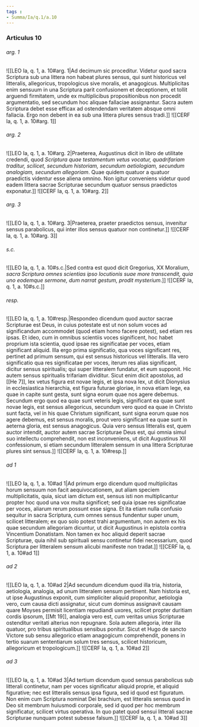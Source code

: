 ```yaml
---
tags : 
- Summa/Ia/q.1/a.10
---
```


### Articulus 10

###### arg. 1
![[LEO Ia, q. 1, a. 10#arg. 1|Ad decimum sic proceditur. Videtur quod sacra Scriptura sub una littera non habeat plures sensus, qui sunt historicus vel litteralis, allegoricus, tropologicus sive moralis, et anagogicus. Multiplicitas enim sensuum in una Scriptura parit confusionem et deceptionem, et tollit arguendi firmitatem, unde ex multiplicibus propositionibus non procedit argumentatio, sed secundum hoc aliquae fallaciae assignantur. Sacra autem Scriptura debet esse efficax ad ostendendam veritatem absque omni fallacia. Ergo non debent in ea sub una littera plures sensus tradi.]]
![[CERF Ia, q. 1, a. 10#arg. 1]]

###### arg. 2
![[LEO Ia, q. 1, a. 10#arg. 2|Praeterea, Augustinus dicit in libro de utilitate credendi, quod *Scriptura quae testamentum vetus vocatur, quadrifariam traditur, scilicet, secundum historiam, secundum aetiologiam, secundum analogiam, secundum allegoriam*. Quae quidem quatuor a quatuor praedictis videntur esse aliena omnino. Non igitur conveniens videtur quod eadem littera sacrae Scripturae secundum quatuor sensus praedictos exponatur.]]
![[CERF Ia, q. 1, a. 10#arg. 2]]

###### arg. 3
![[LEO Ia, q. 1, a. 10#arg. 3|Praeterea, praeter praedictos sensus, invenitur sensus parabolicus, qui inter illos sensus quatuor non continetur.]]
![[CERF Ia, q. 1, a. 10#arg. 3]]

###### s.c.
![[LEO Ia, q. 1, a. 10#s.c.|Sed contra est quod dicit Gregorius, XX Moralium, *sacra Scriptura omnes scientias ipso locutionis suae more transcendit, quia uno eodemque sermone, dum narrat gestum, prodit mysterium*.]]
![[CERF Ia, q. 1, a. 10#s.c.]]

###### resp.
![[LEO Ia, q. 1, a. 10#resp.|Respondeo dicendum quod auctor sacrae Scripturae est Deus, in cuius potestate est ut non solum voces ad significandum accommodet (quod etiam homo facere potest), sed etiam res ipsas. Et ideo, cum in omnibus scientiis voces significent, hoc habet proprium ista scientia, quod ipsae res significatae per voces, etiam significant aliquid. Illa ergo prima significatio, qua voces significant res, pertinet ad primum sensum, qui est sensus historicus vel litteralis. Illa vero significatio qua res significatae per voces, iterum res alias significant, dicitur sensus spiritualis; qui super litteralem fundatur, et eum supponit. Hic autem sensus spiritualis trifariam dividitur. Sicut enim dicit apostolus, ad [[He 7]], lex vetus figura est novae legis, et ipsa nova lex, ut dicit Dionysius in ecclesiastica hierarchia, est figura futurae gloriae, in nova etiam lege, ea quae in capite sunt gesta, sunt signa eorum quae nos agere debemus. Secundum ergo quod ea quae sunt veteris legis, significant ea quae sunt novae legis, est sensus allegoricus, secundum vero quod ea quae in Christo sunt facta, vel in his quae Christum significant, sunt signa eorum quae nos agere debemus, est sensus moralis, prout vero significant ea quae sunt in aeterna gloria, est sensus anagogicus. Quia vero sensus litteralis est, quem auctor intendit, auctor autem sacrae Scripturae Deus est, qui omnia simul suo intellectu comprehendit, non est inconveniens, ut dicit Augustinus XII confessionum, si etiam secundum litteralem sensum in una littera Scripturae plures sint sensus.]]
![[CERF Ia, q. 1, a. 10#resp.]]

###### ad 1
![[LEO Ia, q. 1, a. 10#ad 1|Ad primum ergo dicendum quod multiplicitas horum sensuum non facit aequivocationem, aut aliam speciem multiplicitatis, quia, sicut iam dictum est, sensus isti non multiplicantur propter hoc quod una vox multa significet; sed quia ipsae res significatae per voces, aliarum rerum possunt esse signa. Et ita etiam nulla confusio sequitur in sacra Scriptura, cum omnes sensus fundentur super unum, scilicet litteralem; ex quo solo potest trahi argumentum, non autem ex his quae secundum allegoriam dicuntur, ut dicit Augustinus in epistola contra Vincentium Donatistam. Non tamen ex hoc aliquid deperit sacrae Scripturae, quia nihil sub spirituali sensu continetur fidei necessarium, quod Scriptura per litteralem sensum alicubi manifeste non tradat.]]
![[CERF Ia, q. 1, a. 10#ad 1]]

###### ad 2
![[LEO Ia, q. 1, a. 10#ad 2|Ad secundum dicendum quod illa tria, historia, aetiologia, analogia, ad unum litteralem sensum pertinent. Nam historia est, ut ipse Augustinus exponit, cum simpliciter aliquid proponitur, aetiologia vero, cum causa dicti assignatur, sicut cum dominus assignavit causam quare Moyses permisit licentiam repudiandi uxores, scilicet propter duritiam cordis ipsorum, [[Mt 19]], analogia vero est, cum veritas unius Scripturae ostenditur veritati alterius non repugnare. Sola autem allegoria, inter illa quatuor, pro tribus spiritualibus sensibus ponitur. Sicut et Hugo de sancto Victore sub sensu allegorico etiam anagogicum comprehendit, ponens in tertio suarum sententiarum solum tres sensus, scilicet historicum, allegoricum et tropologicum.]]
![[CERF Ia, q. 1, a. 10#ad 2]]

###### ad 3
![[LEO Ia, q. 1, a. 10#ad 3|Ad tertium dicendum quod sensus parabolicus sub litterali continetur, nam per voces significatur aliquid proprie, et aliquid figurative; nec est litteralis sensus ipsa figura, sed id quod est figuratum. Non enim cum Scriptura nominat Dei brachium, est litteralis sensus quod in Deo sit membrum huiusmodi corporale, sed id quod per hoc membrum significatur, scilicet virtus operativa. In quo patet quod sensui litterali sacrae Scripturae nunquam potest subesse falsum.]]
![[CERF Ia, q. 1, a. 10#ad 3]]

